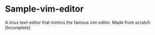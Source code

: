 # Sample-vim-editor
A linux text-editor that mimics the famous vim editor. Made from scratch [Incomplete]
